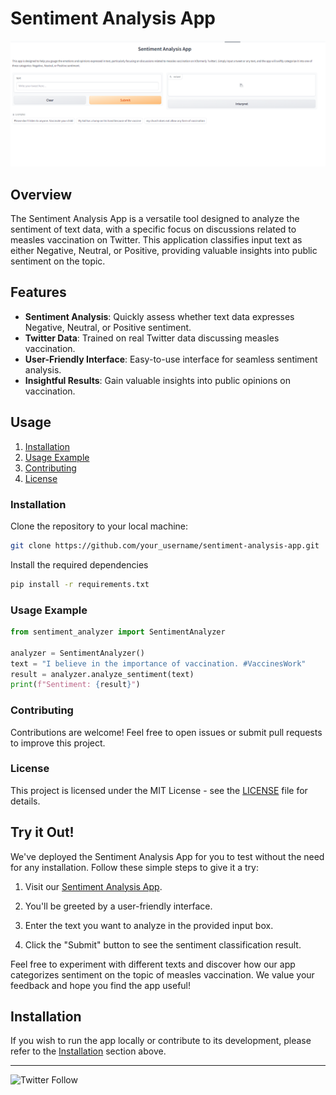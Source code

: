 # Sentiment Analysis App

<img src="app image/image.png" alt="App screenshot" width="800">

## Overview

The Sentiment Analysis App is a versatile tool designed to analyze the sentiment of text data, with a specific focus on discussions related to measles vaccination on Twitter. This application classifies input text as either Negative, Neutral, or Positive, providing valuable insights into public sentiment on the topic.

## Features

- **Sentiment Analysis**: Quickly assess whether text data expresses Negative, Neutral, or Positive sentiment.
- **Twitter Data**: Trained on real Twitter data discussing measles vaccination.
- **User-Friendly Interface**: Easy-to-use interface for seamless sentiment analysis.
- **Insightful Results**: Gain valuable insights into public opinions on vaccination.

## Usage

1. [Installation](#installation)
2. [Usage Example](#usage-example)
3. [Contributing](#contributing)
4. [License](#license)

### Installation

Clone the repository to your local machine:

```bash
git clone https://github.com/your_username/sentiment-analysis-app.git
```
Install the required dependencies
```bash
pip install -r requirements.txt
```
### Usage Example
```python
from sentiment_analyzer import SentimentAnalyzer

analyzer = SentimentAnalyzer()
text = "I believe in the importance of vaccination. #VaccinesWork"
result = analyzer.analyze_sentiment(text)
print(f"Sentiment: {result}")
```

### Contributing

Contributions are welcome! Feel free to open issues or submit pull requests to improve this project.

### License

This project is licensed under the MIT License - see the [LICENSE](https://opensource.org/license/mit/) file for details.

## Try it Out!

We've deployed the Sentiment Analysis App for you to test without the need for any installation. Follow these simple steps to give it a try:

1. Visit our [Sentiment Analysis App](https://huggingface.co/spaces/Calistus/Sentiment_Analysis_App).

2. You'll be greeted by a user-friendly interface.

3. Enter the text you want to analyze in the provided input box.

4. Click the "Submit" button to see the sentiment classification result.

Feel free to experiment with different texts and discover how our app categorizes sentiment on the topic of measles vaccination. We value your feedback and hope you find the app useful!

## Installation

If you wish to run the app locally or contribute to its development, please refer to the [Installation](#installation) section above.


---

  ![Twitter Follow](https://img.shields.io/twitter/follow/the1_caly)
</p>
